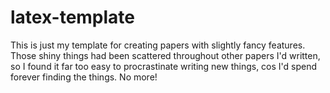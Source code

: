 # latex-template

This is just my template for creating papers with slightly fancy features. Those shiny things had been scattered throughout other papers I'd written, so I found it far too easy to procrastinate writing new things, cos I'd spend forever finding the things. No more!
